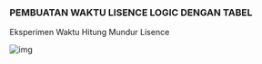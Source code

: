 ### PEMBUATAN WAKTU LISENCE LOGIC DENGAN TABEL
Eksperimen Waktu Hitung Mundur Lisence

![img](https://e-compfast.github.io/logic-lisence/lisence-logic.png)

